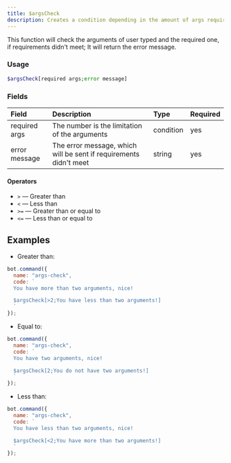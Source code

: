 ```yaml
---
title: $argsCheck
description: Creates a condition depending in the amount of args required.
---
```


This function will check the arguments of user typed and the required one, if requirements didn't meet; It will return the error message.

### Usage

```php
$argsCheck[required args;error message]
```

### Fields

| Field | Description | Type | Required |
| :--- | :--- | :--- | :--- |
| required args | The number is the limitation of the arguments | condition | yes |
| error message | The error message, which will be sent if requirements didn't meet | string | yes |

#### Operators

* `>` — Greater than
* `<` — Less than
* `>=` — Greater than or equal to
* `<=` — Less than or equal to

## Examples

* Greater than:

```javascript
bot.command({
  name: "args-check",
  code: `
  You have more than two arguments, nice!

  $argsCheck[>2;You have less than two arguments!]
  `
});
```

* Equal to:

```javascript
bot.command({
  name: "args-check",
  code: `
  You have two arguments, nice!

  $argsCheck[2;You do not have two arguments!]
  `
});
```

* Less than:

```javascript
bot.command({
  name: "args-check",
  code: `
  You have less than two arguments, nice!

  $argsCheck[<2;You have more than two arguments!]
  `
});
```
